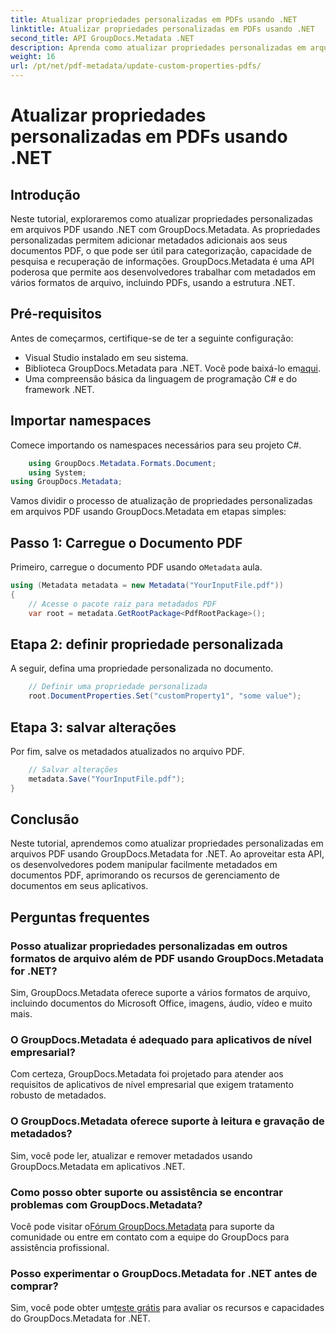 ```yaml
---
title: Atualizar propriedades personalizadas em PDFs usando .NET
linktitle: Atualizar propriedades personalizadas em PDFs usando .NET
second_title: API GroupDocs.Metadata .NET
description: Aprenda como atualizar propriedades personalizadas em arquivos PDF usando .NET com GroupDocs.Metadata. Passos simples para manipular metadados PDF de forma eficiente.
weight: 16
url: /pt/net/pdf-metadata/update-custom-properties-pdfs/
---
```


# Atualizar propriedades personalizadas em PDFs usando .NET

## Introdução
Neste tutorial, exploraremos como atualizar propriedades personalizadas em arquivos PDF usando .NET com GroupDocs.Metadata. As propriedades personalizadas permitem adicionar metadados adicionais aos seus documentos PDF, o que pode ser útil para categorização, capacidade de pesquisa e recuperação de informações. GroupDocs.Metadata é uma API poderosa que permite aos desenvolvedores trabalhar com metadados em vários formatos de arquivo, incluindo PDFs, usando a estrutura .NET.
## Pré-requisitos
Antes de começarmos, certifique-se de ter a seguinte configuração:
- Visual Studio instalado em seu sistema.
-  Biblioteca GroupDocs.Metadata para .NET. Você pode baixá-lo em[aqui](https://releases.groupdocs.com/metadata/net/).
- Uma compreensão básica da linguagem de programação C# e do framework .NET.

## Importar namespaces
Comece importando os namespaces necessários para seu projeto C#.
```csharp
    using GroupDocs.Metadata.Formats.Document;
    using System;
using GroupDocs.Metadata;
```

Vamos dividir o processo de atualização de propriedades personalizadas em arquivos PDF usando GroupDocs.Metadata em etapas simples:
## Passo 1: Carregue o Documento PDF
 Primeiro, carregue o documento PDF usando o`Metadata` aula.
```csharp
using (Metadata metadata = new Metadata("YourInputFile.pdf"))
{
    // Acesse o pacote raiz para metadados PDF
    var root = metadata.GetRootPackage<PdfRootPackage>();
```
## Etapa 2: definir propriedade personalizada
A seguir, defina uma propriedade personalizada no documento.
```csharp
    // Definir uma propriedade personalizada
    root.DocumentProperties.Set("customProperty1", "some value");
```
## Etapa 3: salvar alterações
Por fim, salve os metadados atualizados no arquivo PDF.
```csharp
    // Salvar alterações
    metadata.Save("YourInputFile.pdf");
}
```

## Conclusão
Neste tutorial, aprendemos como atualizar propriedades personalizadas em arquivos PDF usando GroupDocs.Metadata for .NET. Ao aproveitar esta API, os desenvolvedores podem manipular facilmente metadados em documentos PDF, aprimorando os recursos de gerenciamento de documentos em seus aplicativos.

## Perguntas frequentes
### Posso atualizar propriedades personalizadas em outros formatos de arquivo além de PDF usando GroupDocs.Metadata for .NET?
Sim, GroupDocs.Metadata oferece suporte a vários formatos de arquivo, incluindo documentos do Microsoft Office, imagens, áudio, vídeo e muito mais.
### O GroupDocs.Metadata é adequado para aplicativos de nível empresarial?
Com certeza, GroupDocs.Metadata foi projetado para atender aos requisitos de aplicativos de nível empresarial que exigem tratamento robusto de metadados.
### O GroupDocs.Metadata oferece suporte à leitura e gravação de metadados?
Sim, você pode ler, atualizar e remover metadados usando GroupDocs.Metadata em aplicativos .NET.
### Como posso obter suporte ou assistência se encontrar problemas com GroupDocs.Metadata?
 Você pode visitar o[Fórum GroupDocs.Metadata](https://forum.groupdocs.com/c/metadata/14) para suporte da comunidade ou entre em contato com a equipe do GroupDocs para assistência profissional.
### Posso experimentar o GroupDocs.Metadata for .NET antes de comprar?
 Sim, você pode obter um[teste grátis](https://releases.groupdocs.com/) para avaliar os recursos e capacidades do GroupDocs.Metadata for .NET.